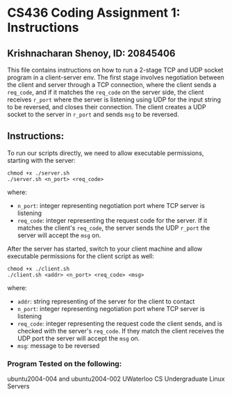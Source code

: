 # CS436 Coding Assignment 1: Instructions
## Krishnacharan Shenoy, ID: 20845406
This file contains instructions on how to run a 2-stage TCP and UDP socket program in a client-server env. The first stage involves negotiation between the client and server through a TCP connection, where the client sends a `req_code`, and if it matches the `req_code` on the server side, the client receives `r_port` where the server is listening using UDP for the input string to be reversed, and closes their connection. The client creates a UDP socket to the server in `r_port` and sends `msg` to be reversed.

## Instructions:
To run our scripts directly, we need to allow executable permissions, starting with the server:
```
chmod +x ./server.sh
./server.sh <n_port> <req_code>
```
where:
- `n_port`: integer representing negotiation port where TCP server is listening
- `req_code`: integer representing the request code for the server. If it matches the client's `req_code`, the server sends the UDP `r_port` the server will accept the `msg` on.

After the server has started, switch to your client machine and allow executable permissions for the client script as well:
```
chmod +x ./client.sh
./client.sh <addr> <n_port> <req_code> <msg>
```
where:
- `addr`: string representing of the server for the client to contact
- `n_port`: integer representing negotiation port where TCP server is listening
- `req_code`: integer representing the request code the client sends, and is checked with the server's `req_code`. If they match the client receives the UDP port the server will accept the `msg` on.
- `msg`: message to be reversed

### Program Tested on the following:
ubuntu2004-004 and ubuntu2004-002 UWaterloo CS Undergraduate Linux Servers

